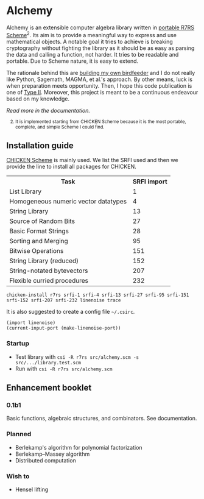 # Alchemy

Alchemy is an extensible computer algebra library written in [portable R7RS Scheme](https://docs.scheme.org/guide/portable-r7rs/)<sup>2</sup>. Its aim is to provide a meaningful way to express and use mathematical objects. A notable goal it tries to achieve is breaking cryptography without fighting the library as it should be as easy as parsing the data and calling a function, not harder. It tries to be readable and portable. Due to Scheme nature, it is easy to extend.

The rationale behind this are [building my own birdfeeder](https://raw.githubusercontent.com/angea/pocorgtfo/master/contents/articles/02-02.pdf) and I do not really like Python, Sagemath, MAGMA, et al.'s approach. By other means, luck is when preparation meets opportunity. Then, I hope this code publication is one of [Type II](http://www.loper-os.org/?p=4012#selection-106.0-106.2). Moreover, this project is meant to be a continuous endeavour based on my knowledge.

_Read more in the documentation._

<p><small><ol>
    <li value="2">It is implemented starting from CHICKEN Scheme because it is the most portable, complete, and simple Scheme I could find.</li>
</ol></small></p>

## Installation guide

[CHICKEN Scheme](https://www.call-cc.org/) is mainly used. We list the SRFI used and then we provide the line to install all packages for CHICKEN.

<table>
  <tr><th>Task</th><th>SRFI import</th></tr>
  <tr><td>List Library</td><td>1</td></tr>
  <tr><td>Homogeneous numeric vector datatypes</td><td>4</td></tr>
  <tr><td>String Library</td><td>13</td></tr>
  <tr><td>Source of Random Bits</td><td>27</td></tr>
  <tr><td>Basic Format Strings</td><td>28</td></tr>
  <tr><td>Sorting and Merging</td><td>95</td></tr>
  <tr><td>Bitwise Operations</td><td>151</td></tr>
  <tr><td>String Library (reduced)</td><td>152</td></tr>
  <tr><td>String-notated bytevectors</td><td>207</td></tr>
  <tr><td>Flexible curried procedures</td><td>232</td></tr>
</table>

```
chicken-install r7rs srfi-1 srfi-4 srfi-13 srfi-27 srfi-95 srfi-151 srfi-152 srfi-207 srfi-232 linenoise trace
```

It is also suggested to create a config file `~/.csirc`.

```
(import linenoise)
(current-input-port (make-linenoise-port))
```

### Startup

- Test library with `csi -R r7rs src/alchemy.scm -s src/.../library.test.scm`
- Run with `csi -R r7rs src/alchemy.scm`

## Enhancement booklet

### 0.1b1

Basic functions, algebraic structures, and combinators. See documentation.

### Planned

- Berlekamp's algorithm for polynomial factorization
- Berlekamp–Massey algorithm
- Distributed computation


### Wish to

- Hensel lifting

